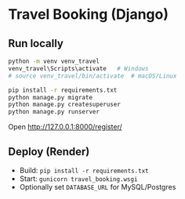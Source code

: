 # Travel Booking (Django)

## Run locally
```bash
python -m venv venv_travel
venv_travel\Scripts\activate   # Windows
# source venv_travel/bin/activate  # macOS/Linux

pip install -r requirements.txt
python manage.py migrate
python manage.py createsuperuser
python manage.py runserver
```

Open http://127.0.0.1:8000/register/

## Deploy (Render)
- Build: `pip install -r requirements.txt`
- Start: `gunicorn travel_booking.wsgi`
- Optionally set `DATABASE_URL` for MySQL/Postgres
